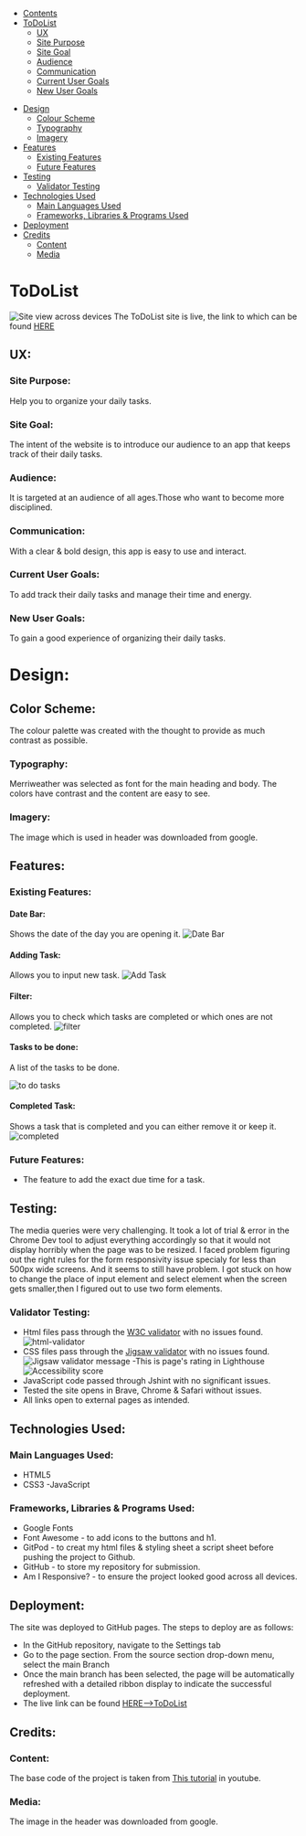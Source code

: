 - [Contents](#contents)
- [ToDoList](#ToDoList)
  + [UX](#ux "UX")
   + [Site Purpose](#site-purpose "Site Purpose")
   + [Site Goal](#site-goal "Site Goal")
   + [Audience](#audience "Audience")
   + [Communication](#communication "Communication")
   + [Current User Goals](#current-user-goals "Current User Goals")
   + [New User Goals](#new-user-goals "New User Goals")
 + [Design](#design "Design")
   + [Colour Scheme](#color-scheme "Color Scheme")
   + [Typography](#typography "Typography")
   + [Imagery](#imagery "Imagery")
 + [Features](#features "Features")
   + [Existing Features](#existing-features "Existing Features")
   + [Future Features](#future-features "Future Features")
 + [Testing](#testing "Testing")
   + [Validator Testing](#validator-testing "Validator Testing")
 + [Technologies Used](#technologies-used "Technologies Used")
   + [Main Languages Used](#main-languages-used "Main Languages Used")
   + [Frameworks, Libraries & Programs Used](#frameworks-libraries-programs-used "Frameworks, Libraries & Programs Used")
 + [Deployment](#deployment "Deployment")
 + [Credits](#credits "Credits")
   + [Content](#content "Content")
   + [Media](#media "Media")
# ToDoList

![Site view across devices](assets/images/am-i-responsive.png)
The ToDoList site is live, the link to which can be found [HERE](https://zabeenasherzoie.github.io/ToDoList/)
## UX:
### Site Purpose:
Help you to organize your daily tasks.
### Site Goal:
The intent of the  website is to introduce our audience to an app that keeps track of their daily tasks.
### Audience:
 It is targeted at an audience of all ages.Those who want to become more disciplined.
### Communication:
With a clear & bold design, this app is easy to use and interact.
### Current User Goals:
To add track their daily tasks and manage their time and energy.
### New User Goals:
To gain a good experience of organizing their daily tasks.
# Design:
## Color Scheme:
The colour palette was created with the thought to provide as much contrast as possible.
### Typography:
Merriweather was selected as font for the main heading and body. The colors have contrast and the content are easy to see.
### Imagery:
The image which is used in header was downloaded from google.
## Features:
### Existing Features:
#### Date Bar:
Shows the date of the day you are opening it.
![Date Bar](assets/images/date.png)
#### Adding Task:
Allows you to input new task.
![Add Task](assets/images/newtask.png)
#### Filter:
Allows you to check which tasks are completed or which ones are not completed.
![filter](assets/images/filter.png)
#### Tasks to be done:
A list of the tasks to be done.

![to do tasks](assets/images/todo.png)
#### Completed Task:
Shows a task that is completed and you can either remove it or keep it.
![completed](assets/images/completed%20task.png)

### Future Features:
- The feature to add the exact due time for a task.
## Testing:
The media queries were very challenging. It took a lot of trial & error in the Chrome Dev tool to adjust everything accordingly so that it would not display horribly when the page was to be resized.
I faced problem figuring out the right rules for the form  responsivity issue specialy for less than 500px wide screens. And it seems to still have problem.
I got stuck on how to change the place of input element and select element when the screen gets smaller,then I figured out to use two form elements.
### Validator Testing:
- Html files pass through the [W3C validator](https://validator.w3.org/) with no issues found.
![html-validator](/assets/images/w3c.png)
- CSS files pass through the [Jigsaw validator](https://jigsaw.w3.org/css-validator/) with no issues found.
![Jigsaw validator message](assets/images/jigsaw.png)
-This is page's rating in Lighthouse
![Accessibility score](assets/images/light.png)
- JavaScript code passed through  Jshint with no significant issues.
- Tested the site opens in Brave, Chrome & Safari without issues.
- All links open to external pages as intended.
## Technologies Used:
### Main Languages Used:
- HTML5
- CSS3
-JavaScript

### Frameworks, Libraries & Programs Used:
- Google Fonts 
- Font Awesome - to add icons to the buttons and h1.
- GitPod - to creat my html files & styling sheet a script sheet  before pushing the project to Github.
- GitHub - to store my repository for submission.
- Am I Responsive? - to ensure the project looked good across all devices.
## Deployment:
The site was deployed to GitHub pages. The steps to deploy are as follows:
- In the GitHub repository, navigate to the Settings tab
- Go to the page section.
 From the source section drop-down menu, select the main Branch
- Once the main branch has been selected, the page will be automatically refreshed with a detailed ribbon display to indicate the successful deployment.
- The live link can be found [HERE-->ToDoList](https://zabeenasherzoie.github.io/ToDoList/)
## Credits:

### Content:
The base code of the project is taken from  [This tutorial](https://www.youtube.com/watch?v=Ttf3CEsEwMQ&t=1104s&ab_channel=developedbyed) in youtube.
### Media:
The image in the header was downloaded from google.





